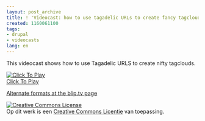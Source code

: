 ```yaml
---
layout: post_archive
title: ! 'Videocast: how to use tagadelic URLs to create fancy tagclouds.'
created: 1160061100
tags:
- drupal
- videocasts
lang: en
---
```

This videocast shows how to use Tagadelic URLS to create nifty tagclouds.

<script type="text/javascript" src="http://blip.tv/scripts/pokkariPlayer.js"></script><script type="text/javascript" src="http://blip.tv/syndication/write_player?skin=js&posts_id=262358&source=3&autoplay=false&file_type=ogg&player_width=1024&player_height=768"></script><div id="blip_movie_content_262358"><a href="http://blip.tv/file/get/Berkes-TagadelicUrlsScaled135.avi" onclick="play_blip_movie_262358(); return false;"><img src="http://blip.tv/file/get/Berkes-TagadelicUrlsScaled135.avi.jpg" border="0" title="Click To Play" /></a><br /><a href="http://blip.tv/file/get/Berkes-TagadelicUrlsScaled135.avi" onclick="play_blip_movie_262358(); return false;">Click To Play</a></div><script type="text/javascript">	play_blip_movie_262358();</script>

[Alternate formats at the blip.tv page](http://berkes.blip.tv/file/257818/)

<!--Creative Commons License--><a rel="license" href="http://creativecommons.org/licenses/by-sa/2.5/nl/"><img alt="Creative Commons License" style="border-width: 0" src="http://creativecommons.org/images/public/somerights20.png"/></a><br/>Op dit werk is een <a rel="license" href="http://creativecommons.org/licenses/by-sa/2.5/nl/">Creative Commons Licentie</a> van toepassing.<!--/Creative Commons License--><!-- <rdf:RDF xmlns="http://web.resource.org/cc/" xmlns:dc="http://purl.org/dc/elements/1.1/" xmlns:rdf="http://www.w3.org/1999/02/22-rdf-syntax-ns#">
	<Work rdf:about="">
		<license rdf:resource="http://creativecommons.org/licenses/by-sa/2.5/nl/" />
	<dc:type rdf:resource="http://purl.org/dc/dcmitype/MovingImage" />
	</Work>
	<License rdf:about="http://creativecommons.org/licenses/by-sa/2.5/nl/"><permits rdf:resource="http://web.resource.org/cc/Reproduction"/><permits rdf:resource="http://web.resource.org/cc/Distribution"/><requires rdf:resource="http://web.resource.org/cc/Notice"/><requires rdf:resource="http://web.resource.org/cc/Attribution"/><permits rdf:resource="http://web.resource.org/cc/DerivativeWorks"/><requires rdf:resource="http://web.resource.org/cc/ShareAlike"/></License></rdf:RDF> -->
<br/><!--break-->

